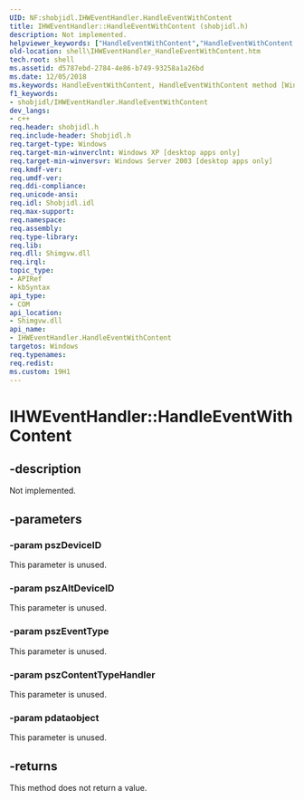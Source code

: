 ```yaml
---
UID: NF:shobjidl.IHWEventHandler.HandleEventWithContent
title: IHWEventHandler::HandleEventWithContent (shobjidl.h)
description: Not implemented.
helpviewer_keywords: ["HandleEventWithContent","HandleEventWithContent method [Windows Shell]","HandleEventWithContent method [Windows Shell]","IHWEventHandler interface","IHWEventHandler interface [Windows Shell]","HandleEventWithContent method","IHWEventHandler.HandleEventWithContent","IHWEventHandler::HandleEventWithContent","inet_IHWEventHandler_HandleEventWithContent","shell.IHWEventHandler_HandleEventWithContent","shobjidl/IHWEventHandler::HandleEventWithContent"]
old-location: shell\IHWEventHandler_HandleEventWithContent.htm
tech.root: shell
ms.assetid: d5787ebd-2784-4e86-b749-93258a1a26bd
ms.date: 12/05/2018
ms.keywords: HandleEventWithContent, HandleEventWithContent method [Windows Shell], HandleEventWithContent method [Windows Shell],IHWEventHandler interface, IHWEventHandler interface [Windows Shell],HandleEventWithContent method, IHWEventHandler.HandleEventWithContent, IHWEventHandler::HandleEventWithContent, inet_IHWEventHandler_HandleEventWithContent, shell.IHWEventHandler_HandleEventWithContent, shobjidl/IHWEventHandler::HandleEventWithContent
f1_keywords:
- shobjidl/IHWEventHandler.HandleEventWithContent
dev_langs:
- c++
req.header: shobjidl.h
req.include-header: Shobjidl.h
req.target-type: Windows
req.target-min-winverclnt: Windows XP [desktop apps only]
req.target-min-winversvr: Windows Server 2003 [desktop apps only]
req.kmdf-ver: 
req.umdf-ver: 
req.ddi-compliance: 
req.unicode-ansi: 
req.idl: Shobjidl.idl
req.max-support: 
req.namespace: 
req.assembly: 
req.type-library: 
req.lib: 
req.dll: Shimgvw.dll
req.irql: 
topic_type:
- APIRef
- kbSyntax
api_type:
- COM
api_location:
- Shimgvw.dll
api_name:
- IHWEventHandler.HandleEventWithContent
targetos: Windows
req.typenames: 
req.redist: 
ms.custom: 19H1
---
```


# IHWEventHandler::HandleEventWithContent


## -description


Not implemented.


## -parameters




### -param pszDeviceID

This parameter is unused.


### -param pszAltDeviceID

This parameter is unused.


### -param pszEventType

This parameter is unused.


### -param pszContentTypeHandler

This parameter is unused.


### -param pdataobject

This parameter is unused.




## -returns



This method does not return a value.




